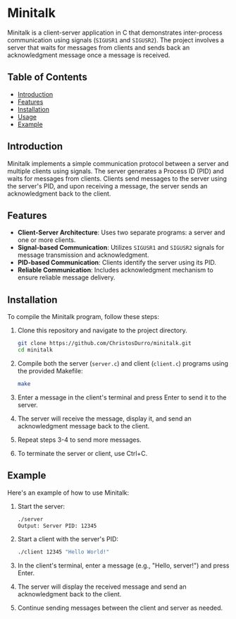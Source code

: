 # Minitalk

Minitalk is a client-server application in C that demonstrates inter-process communication using signals (`SIGUSR1` and `SIGUSR2`). The project involves a server that waits for messages from clients and sends back an acknowledgment message once a message is received.

## Table of Contents

- [Introduction](#introduction)
- [Features](#features)
- [Installation](#installation)
- [Usage](#usage)
- [Example](#example)

## Introduction

Minitalk implements a simple communication protocol between a server and multiple clients using signals. The server generates a Process ID (PID) and waits for messages from clients. Clients send messages to the server using the server's PID, and upon receiving a message, the server sends an acknowledgment back to the client.

## Features

- **Client-Server Architecture**: Uses two separate programs: a server and one or more clients.
- **Signal-based Communication**: Utilizes `SIGUSR1` and `SIGUSR2` signals for message transmission and acknowledgment.
- **PID-based Communication**: Clients identify the server using its PID.
- **Reliable Communication**: Includes acknowledgment mechanism to ensure reliable message delivery.

## Installation

To compile the Minitalk program, follow these steps:

1. Clone this repository and navigate to the project directory.

   ```bash
   git clone https://github.com/ChristosDurro/minitalk.git
   cd minitalk
   ```

2. Compile both the server (`server.c`) and client (`client.c`) programs using the provided Makefile:

   ```bash
   make
   ```

3. Enter a message in the client's terminal and press Enter to send it to the server.

4. The server will receive the message, display it, and send an acknowledgment message back to the client.

5. Repeat steps 3-4 to send more messages.

6. To terminate the server or client, use Ctrl+C.

## Example

Here's an example of how to use Minitalk:

1. Start the server:

   ```bash
   ./server
   Output: Server PID: 12345
   ```
   
2. Start a client with the server's PID:

   ```bash
   ./client 12345 "Hello World!"
   ```
   
3. In the client's terminal, enter a message (e.g., "Hello, server!") and press Enter.

4. The server will display the received message and send an acknowledgment back to the client.

5. Continue sending messages between the client and server as needed.
